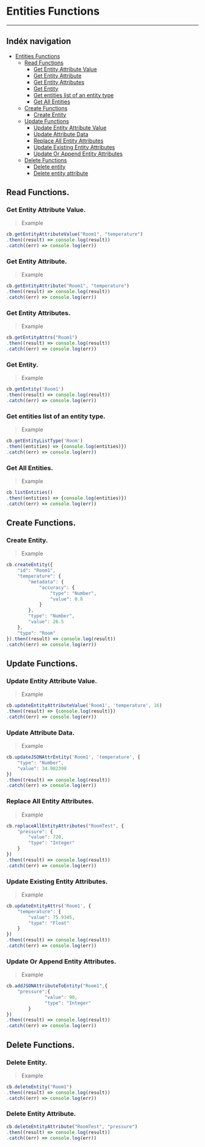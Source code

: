 
# Entities Functions
***
## Indéx navigation

* [Entities Functions](#entities-functions)
    * [Read Functions](#read-functions)
	    * [Get Entity Attribute Value](#get-entity-attribute-value)
	    * [Get Entity Attribute](#get-entity-attribute)
	    * [Get Entity Attributes](#get-entity-attributes)
	    * [Get Entity](#get-entity)
	    * [Get entities list of an entity type](#get-entities-list-of-an-entity-type)
	    * [Get All Entities](#get-all-entities)
    * [Create Functions](#create-functions)
	    * [Create Entity](#create-entity)
    * [Update Functions](#update-functions)
        * [Update Entity Attribute Value](#update-entity-attribute-value)
        * [Update Attribute Data](#update-attribute-data)
        * [Replace All Entity Attributes](#eplace-all-entities-attributes)
        * [Update Existing Entity Attributes](#update-existing-entity-attributes)
        * [Update Or Append Entity Attributes](#update-or-append-entity-attributes)
    * [Delete Functions](#dele-functions)
	    * [Delete entity](#delete-entity)
        * [Delete entity attribute](#delete-entity-attribute)

## Read Functions.

### Get Entity Attribute Value.
> Example
```js
cb.getEntityAttributeValue("Room1", "temperature")
.then((result) => console.log(result))
.catch((err) => console.log(err))
```
### Get Entity Attribute.
> Example
```js
cb.getEntityAttribute("Room1", "temperature")
.then((result) => console.log(result))
.catch((err) => console.log(err))
```
### Get Entity Attributes.
> Example
```js
cb.getEntityAttrs("Room1")
.then((result) => console.log(result))
.catch((err) => console.log(err))
```
### Get Entity.
> Example
```js
cb.getEntity('Room1')
.then((result) => console.log(result))
.catch((err) => console.log(err))
```
### Get entities list of an entity type.

> Example
```js
cb.getEntityListType('Room')
.then((entities) => {console.log(entities)})
.catch((err) => console.log(err))
```
### Get All Entities.

> Example
```js
cb.listEntities()
.then((entities) => {console.log(entities)})
.catch((err) => console.log(err))
```
## Create Functions.

### Create Entity.
> Example
```js
cb.createEntity({
    "id": "Room1",
    "temperature": {
        "metadata": {
            "accuracy": {
                "type": "Number",
                "value": 0.8
            }
        },
        "type": "Number",
        "value": 26.5
    },
    "type": "Room"
}).then((result) => console.log(result))
.catch((err) => console.log(err))
```
##  Update Functions.

### Update Entity Attribute Value.
>Example
```js
cb.updateEntityAttributeValue('Room1', 'temperature', 16)
.then((result) => {console.log(result)})
.catch((err) => console.log(err))
```
### Update Attribute Data.
>Example
```js
cb.updateJSONAttrEntity('Room1', 'temperature', {
    "type": "Number",
    "value": 34.982398
})
.then((result) => console.log(result))
.catch((err) => console.log(err))
```
### Replace All Entity Attributes.
>Example
```js
cb.replaceAllEntityAttributes("RoomTest", {
    "pressure": {
        "value": 720,
        "type": "Integer"
    }
})
.then((result) => console.log(result))
.catch((err) => console.log(err))
```
###  Update Existing Entity Attributes.
> Example 
```js
cb.updateEntityAttrs('Room1', { 
    "temperature": {
        "value": 75.9345,
        "type": "Float"
    }
})
.then((result) => console.log(result))
.catch((err) => console.log(err))
```
### Update Or Append Entity Attributes.
> Example
```js
cb.addJSONAttributeToEntity("Room1",{
    "pressure":{
		      "value": 90,
		      "type": "Integer"
	    }
})
.then((result) => console.log(result))
.catch((err) => console.log(err))
```
## Delete Functions.

### Delete Entity.
> Example 
```js
cb.deleteEntity("Room1")
.then((result) => console.log(result))
.catch((err) => console.log(err))
```
### Delete Entity Attribute.
```js
cb.deleteEntityAttribute("RoomTest", "pressure")
.then((result) => console.log(result))
.catch((err) => console.log(err))
```